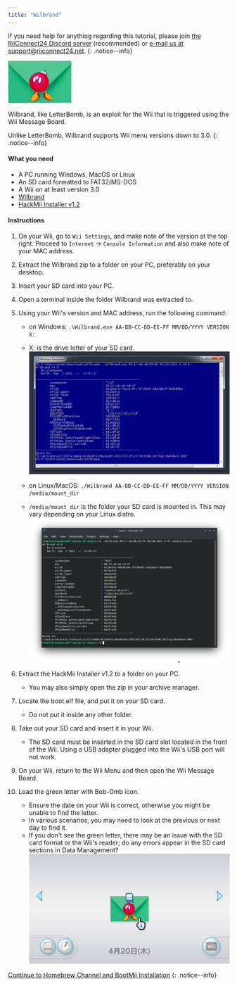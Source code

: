 ```yaml
---
title: "Wilbrand"
---
```


If you need help for anything regarding this tutorial, please join [the RiiConnect24 Discord server](https://discord.gg/rc24) (recommended) or [e-mail us at support@riiconnect24.net](mailto:support@riiconnect24.net).
{: .notice--info}

![Wilbrand](/images/wilbrand/icon.png)

Wilbrand, like LetterBomb, is an exploit for the Wii that is triggered using the Wii Message Board.

Unlike LetterBomb, Wilbrand supports Wii menu versions down to 3.0.
{: .notice--info}

#### What you need
- A PC running Windows, MacOS or Linux
- An SD card formatted to FAT32/MS-DOS
- A Wii on at least version 3.0
- [Wilbrand](https://static.wiidatabase.de/Wilbrand.zip)
- [HackMii Installer v1.2](https://bootmii.org/get.php?file=hackmii_installer_v1.2.zip&key=02677fdfb516eddd65852add0e0c48c47bcf0865)
#### Instructions


1. On your Wii, go to `Wii Settings`, and make note of the version at the top right. Proceed to `Internet` -> `Console Information` and also make note of your MAC address.
1. Extract the Wilbrand zip to a folder on your PC, preferably on your desktop.
1. Insert your SD card into your PC.
1. Open a terminal inside the folder Wilbrand was extracted to.
1. Using your Wii's version and MAC address, run the following command:
	- on Windows:
	`.\Wilbrand.exe AA-BB-CC-DD-EE-FF MM/DD/YYYY VERSION X:`
	- X: is the drive letter of your SD card.
![running Wilbrand on Windows](/images/wilbrand/windows.png)

	- on Linux/MacOS:
	`./Wilbrand AA-BB-CC-DD-EE-FF MM/DD/YYYY VERSION /media/mount_dir`
	- `/media/mount_dir` is the folder your SD card is mounted in. This may vary depending on your Linux distro.
![running Wilbrand on Linux](/images/wilbrand/linux.png)

1. Extract the HackMii Installer v1.2 to a folder on your PC.
	- You may also simply open the zip in your archive manager.
1. Locate the boot.elf file, and put it on your SD card.
	- Do not put it inside any other folder.
1. Take out your SD card and insert it in your Wii.
   - The SD card must be inserted in the SD card slot located in the front of the Wii. Using a USB adapter plugged into the Wii's USB port will not work.
1. On your Wii, return to the Wii Menu and then open the Wii Message Board.
1. Load the green letter with Bob-Omb icon.
   - Ensure the date on your Wii is correct, otherwise you might be unable to find the letter.
   - In various scenarios, you may need to look at the previous or next day to find it.
   - If you don't see the green letter, there may be an issue with the SD card format or the Wii's reader; do any errors appear in the SD card sections in Data Management?
![Wilbrand in it's natural habitat](/images/wilbrand/msgboard.png)

[Continue to Homebrew Channel and BootMii Installation](hbc)
{: .notice--info}
